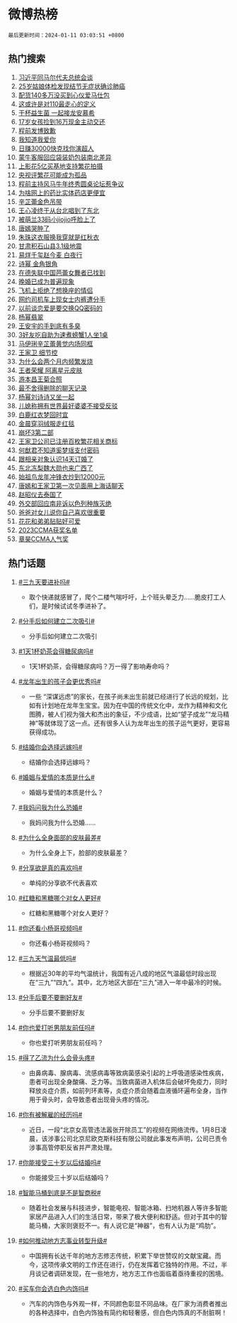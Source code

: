 # 微博热榜

`最后更新时间：2024-01-11 03:03:51 +0800`

## 热门搜索

1. [习近平同马尔代夫总统会谈](https://m.weibo.cn/search?containerid=100103type%3D1%26t%3D10%26q%3D%23%E4%B9%A0%E8%BF%91%E5%B9%B3%E5%90%8C%E9%A9%AC%E5%B0%94%E4%BB%A3%E5%A4%AB%E6%80%BB%E7%BB%9F%E4%BC%9A%E8%B0%88%23&stream_entry_id=51&isnewpage=1&extparam=seat%3D1%26q%3D%2523%25E4%25B9%25A0%25E8%25BF%2591%25E5%25B9%25B3%25E5%2590%258C%25E9%25A9%25AC%25E5%25B0%2594%25E4%25BB%25A3%25E5%25A4%25AB%25E6%2580%25BB%25E7%25BB%259F%25E4%25BC%259A%25E8%25B0%2588%2523%26cate%3D10103%26c_type%3D51%26stream_entry_id%3D51%26dgr%3D0%26pos%3D0%26filter_type%3Drealtimehot%26display_time%3D1704913430%26pre_seqid%3D170491343003701622756)
1. [25岁姑娘体检发现结节无症状确诊肺癌](https://m.weibo.cn/search?containerid=100103type%3D1%26t%3D10%26q%3D%2325%E5%B2%81%E5%A7%91%E5%A8%98%E4%BD%93%E6%A3%80%E5%8F%91%E7%8E%B0%E7%BB%93%E8%8A%82%E6%97%A0%E7%97%87%E7%8A%B6%E7%A1%AE%E8%AF%8A%E8%82%BA%E7%99%8C%23&stream_entry_id=31&isnewpage=1&extparam=seat%3D1%26band_rank%3D1%26stream_entry_id%3D31%26pos%3D0%26lcate%3D5001%26realpos%3D1%26cate%3D5001%26q%3D%252325%25E5%25B2%2581%25E5%25A7%2591%25E5%25A8%2598%25E4%25BD%2593%25E6%25A3%2580%25E5%258F%2591%25E7%258E%25B0%25E7%25BB%2593%25E8%258A%2582%25E6%2597%25A0%25E7%2597%2587%25E7%258A%25B6%25E7%25A1%25AE%25E8%25AF%258A%25E8%2582%25BA%25E7%2599%258C%2523%26flag%3D2%26dgr%3D0%26c_type%3D31%26filter_type%3Drealtimehot%26display_time%3D1704913430%26pre_seqid%3D170491343003701622756)
1. [配货140多万没买到心仪爱马仕包](https://m.weibo.cn/search?containerid=100103type%3D1%26t%3D10%26q%3D%23%E9%85%8D%E8%B4%A7140%E5%A4%9A%E4%B8%87%E6%B2%A1%E4%B9%B0%E5%88%B0%E5%BF%83%E4%BB%AA%E7%88%B1%E9%A9%AC%E4%BB%95%E5%8C%85%23&stream_entry_id=31&isnewpage=1&extparam=seat%3D1%26band_rank%3D2%26stream_entry_id%3D31%26pos%3D1%26lcate%3D5001%26realpos%3D2%26cate%3D5001%26q%3D%2523%25E9%2585%258D%25E8%25B4%25A7140%25E5%25A4%259A%25E4%25B8%2587%25E6%25B2%25A1%25E4%25B9%25B0%25E5%2588%25B0%25E5%25BF%2583%25E4%25BB%25AA%25E7%2588%25B1%25E9%25A9%25AC%25E4%25BB%2595%25E5%258C%2585%2523%26flag%3D2%26dgr%3D0%26c_type%3D31%26filter_type%3Drealtimehot%26display_time%3D1704913430%26pre_seqid%3D170491343003701622756)
1. [这或许是对110最走心的定义](https://m.weibo.cn/search?containerid=100103type%3D1%26t%3D10%26q%3D%23%E8%BF%99%E6%88%96%E8%AE%B8%E6%98%AF%E5%AF%B9110%E6%9C%80%E8%B5%B0%E5%BF%83%E7%9A%84%E5%AE%9A%E4%B9%89%23&stream_entry_id=31&isnewpage=1&extparam=seat%3D1%26band_rank%3D3%26stream_entry_id%3D31%26pos%3D2%26lcate%3D5001%26realpos%3D3%26cate%3D5001%26q%3D%2523%25E8%25BF%2599%25E6%2588%2596%25E8%25AE%25B8%25E6%2598%25AF%25E5%25AF%25B9110%25E6%259C%2580%25E8%25B5%25B0%25E5%25BF%2583%25E7%259A%2584%25E5%25AE%259A%25E4%25B9%2589%2523%26flag%3D0%26dgr%3D0%26c_type%3D31%26filter_type%3Drealtimehot%26display_time%3D1704913430%26pre_seqid%3D170491343003701622756)
1. [干杯益生菌 一起接龙安慕希](https://m.weibo.cn/search?containerid=100103type%3D1%26t%3D10%26q%3D%23%E5%B9%B2%E6%9D%AF%E7%9B%8A%E7%94%9F%E8%8F%8C+%E4%B8%80%E8%B5%B7%E6%8E%A5%E9%BE%99%E5%AE%89%E6%85%95%E5%B8%8C%23&stream_entry_id=31&isnewpage=1&extparam=seat%3D1%26band_rank%3D4%26is_ad_pos%3D1%26pos%3D3%26lcate%3D5001%26dgr%3D0%26adid%3D218654%26cate%3D5001%26c_type%3D31%26stream_entry_id%3D31%26topic_ad%3D1%26q%3D%2523%25E5%25B9%25B2%25E6%259D%25AF%25E7%259B%258A%25E7%2594%259F%25E8%258F%258C%2520%25E4%25B8%2580%25E8%25B5%25B7%25E6%258E%25A5%25E9%25BE%2599%25E5%25AE%2589%25E6%2585%2595%25E5%25B8%258C%2523%26filter_type%3Drealtimehot%26display_time%3D1704913430%26pre_seqid%3D170491343003701622756)
1. [17岁女孩捡到16万现金主动交还](https://m.weibo.cn/search?containerid=100103type%3D1%26t%3D10%26q%3D%2317%E5%B2%81%E5%A5%B3%E5%AD%A9%E6%8D%A1%E5%88%B016%E4%B8%87%E7%8E%B0%E9%87%91%E4%B8%BB%E5%8A%A8%E4%BA%A4%E8%BF%98%23&stream_entry_id=31&isnewpage=1&extparam=seat%3D1%26band_rank%3D4%26stream_entry_id%3D31%26pos%3D4%26lcate%3D5001%26realpos%3D4%26cate%3D5001%26q%3D%252317%25E5%25B2%2581%25E5%25A5%25B3%25E5%25AD%25A9%25E6%258D%25A1%25E5%2588%25B016%25E4%25B8%2587%25E7%258E%25B0%25E9%2587%2591%25E4%25B8%25BB%25E5%258A%25A8%25E4%25BA%25A4%25E8%25BF%2598%2523%26flag%3D32768%26dgr%3D0%26c_type%3D31%26filter_type%3Drealtimehot%26display_time%3D1704913430%26pre_seqid%3D170491343003701622756)
1. [程前发博致歉](https://m.weibo.cn/search?containerid=100103type%3D1%26t%3D10%26q%3D%23%E7%A8%8B%E5%89%8D%E5%8F%91%E5%8D%9A%E8%87%B4%E6%AD%89%23&stream_entry_id=31&isnewpage=1&extparam=seat%3D1%26band_rank%3D5%26stream_entry_id%3D31%26pos%3D5%26lcate%3D5001%26realpos%3D5%26cate%3D5001%26q%3D%2523%25E7%25A8%258B%25E5%2589%258D%25E5%258F%2591%25E5%258D%259A%25E8%2587%25B4%25E6%25AD%2589%2523%26flag%3D0%26dgr%3D0%26c_type%3D31%26filter_type%3Drealtimehot%26display_time%3D1704913430%26pre_seqid%3D170491343003701622756)
1. [我知道我爱你](https://m.weibo.cn/search?containerid=100103type%3D1%26t%3D10%26q%3D%E6%88%91%E7%9F%A5%E9%81%93%E6%88%91%E7%88%B1%E4%BD%A0&stream_entry_id=31&isnewpage=1&extparam=seat%3D1%26band_rank%3D6%26stream_entry_id%3D31%26pos%3D6%26lcate%3D5001%26realpos%3D6%26cate%3D5001%26q%3D%25E6%2588%2591%25E7%259F%25A5%25E9%2581%2593%25E6%2588%2591%25E7%2588%25B1%25E4%25BD%25A0%26flag%3D2%26dgr%3D0%26c_type%3D31%26filter_type%3Drealtimehot%26display_time%3D1704913430%26pre_seqid%3D170491343003701622756)
1. [日赚30000快克找你演超人](https://m.weibo.cn/search?containerid=100103type%3D1%26t%3D10%26q%3D%23%E6%97%A5%E8%B5%9A30000%E5%BF%AB%E5%85%8B%E6%89%BE%E4%BD%A0%E6%BC%94%E8%B6%85%E4%BA%BA%23&stream_entry_id=31&isnewpage=1&extparam=seat%3D1%26band_rank%3D7%26is_ad_pos%3D1%26pos%3D7%26lcate%3D5001%26dgr%3D0%26adid%3D218628%26cate%3D5001%26c_type%3D31%26stream_entry_id%3D31%26topic_ad%3D1%26q%3D%2523%25E6%2597%25A5%25E8%25B5%259A30000%25E5%25BF%25AB%25E5%2585%258B%25E6%2589%25BE%25E4%25BD%25A0%25E6%25BC%2594%25E8%25B6%2585%25E4%25BA%25BA%2523%26filter_type%3Drealtimehot%26display_time%3D1704913430%26pre_seqid%3D170491343003701622756)
1. [蒙牛客服回应袋装奶包装南北差异](https://m.weibo.cn/search?containerid=100103type%3D1%26t%3D10%26q%3D%23%E8%92%99%E7%89%9B%E5%AE%A2%E6%9C%8D%E5%9B%9E%E5%BA%94%E8%A2%8B%E8%A3%85%E5%A5%B6%E5%8C%85%E8%A3%85%E5%8D%97%E5%8C%97%E5%B7%AE%E5%BC%82%23&stream_entry_id=31&isnewpage=1&extparam=seat%3D1%26band_rank%3D7%26stream_entry_id%3D31%26pos%3D8%26lcate%3D5001%26realpos%3D7%26cate%3D5001%26q%3D%2523%25E8%2592%2599%25E7%2589%259B%25E5%25AE%25A2%25E6%259C%258D%25E5%259B%259E%25E5%25BA%2594%25E8%25A2%258B%25E8%25A3%2585%25E5%25A5%25B6%25E5%258C%2585%25E8%25A3%2585%25E5%258D%2597%25E5%258C%2597%25E5%25B7%25AE%25E5%25BC%2582%2523%26flag%3D2%26dgr%3D0%26c_type%3D31%26filter_type%3Drealtimehot%26display_time%3D1704913430%26pre_seqid%3D170491343003701622756)
1. [上影花5亿买基地支持繁花拍摄](https://m.weibo.cn/search?containerid=100103type%3D1%26t%3D10%26q%3D%23%E4%B8%8A%E5%BD%B1%E8%8A%B15%E4%BA%BF%E4%B9%B0%E5%9F%BA%E5%9C%B0%E6%94%AF%E6%8C%81%E7%B9%81%E8%8A%B1%E6%8B%8D%E6%91%84%23&stream_entry_id=31&isnewpage=1&extparam=seat%3D1%26band_rank%3D8%26stream_entry_id%3D31%26pos%3D9%26lcate%3D5001%26realpos%3D8%26cate%3D5001%26q%3D%2523%25E4%25B8%258A%25E5%25BD%25B1%25E8%258A%25B15%25E4%25BA%25BF%25E4%25B9%25B0%25E5%259F%25BA%25E5%259C%25B0%25E6%2594%25AF%25E6%258C%2581%25E7%25B9%2581%25E8%258A%25B1%25E6%258B%258D%25E6%2591%2584%2523%26flag%3D2%26dgr%3D0%26c_type%3D31%26filter_type%3Drealtimehot%26display_time%3D1704913430%26pre_seqid%3D170491343003701622756)
1. [央视评繁花可能成为孤品](https://m.weibo.cn/search?containerid=100103type%3D1%26t%3D10%26q%3D%23%E5%A4%AE%E8%A7%86%E8%AF%84%E7%B9%81%E8%8A%B1%E5%8F%AF%E8%83%BD%E6%88%90%E4%B8%BA%E5%AD%A4%E5%93%81%23&stream_entry_id=31&isnewpage=1&extparam=seat%3D1%26band_rank%3D9%26stream_entry_id%3D31%26pos%3D10%26lcate%3D5001%26realpos%3D9%26cate%3D5001%26q%3D%2523%25E5%25A4%25AE%25E8%25A7%2586%25E8%25AF%2584%25E7%25B9%2581%25E8%258A%25B1%25E5%258F%25AF%25E8%2583%25BD%25E6%2588%2590%25E4%25B8%25BA%25E5%25AD%25A4%25E5%2593%2581%2523%26flag%3D2%26dgr%3D0%26c_type%3D31%26filter_type%3Drealtimehot%26display_time%3D1704913430%26pre_seqid%3D170491343003701622756)
1. [程前主持风马牛年终秀圆桌论坛惹争议](https://m.weibo.cn/search?containerid=100103type%3D1%26t%3D10%26q%3D%23%E7%A8%8B%E5%89%8D%E4%B8%BB%E6%8C%81%E9%A3%8E%E9%A9%AC%E7%89%9B%E5%B9%B4%E7%BB%88%E7%A7%80%E5%9C%86%E6%A1%8C%E8%AE%BA%E5%9D%9B%E6%83%B9%E4%BA%89%E8%AE%AE%23&stream_entry_id=31&isnewpage=1&extparam=seat%3D1%26band_rank%3D10%26stream_entry_id%3D31%26pos%3D11%26lcate%3D5001%26realpos%3D10%26cate%3D5001%26q%3D%2523%25E7%25A8%258B%25E5%2589%258D%25E4%25B8%25BB%25E6%258C%2581%25E9%25A3%258E%25E9%25A9%25AC%25E7%2589%259B%25E5%25B9%25B4%25E7%25BB%2588%25E7%25A7%2580%25E5%259C%2586%25E6%25A1%258C%25E8%25AE%25BA%25E5%259D%259B%25E6%2583%25B9%25E4%25BA%2589%25E8%25AE%25AE%2523%26flag%3D0%26dgr%3D0%26c_type%3D31%26filter_type%3Drealtimehot%26display_time%3D1704913430%26pre_seqid%3D170491343003701622756)
1. [为啥网上的药比实体药店更便宜](https://m.weibo.cn/search?containerid=100103type%3D1%26t%3D10%26q%3D%23%E4%B8%BA%E5%95%A5%E7%BD%91%E4%B8%8A%E7%9A%84%E8%8D%AF%E6%AF%94%E5%AE%9E%E4%BD%93%E8%8D%AF%E5%BA%97%E6%9B%B4%E4%BE%BF%E5%AE%9C%23&stream_entry_id=31&isnewpage=1&extparam=seat%3D1%26band_rank%3D11%26stream_entry_id%3D31%26pos%3D12%26lcate%3D5001%26realpos%3D11%26cate%3D5001%26q%3D%2523%25E4%25B8%25BA%25E5%2595%25A5%25E7%25BD%2591%25E4%25B8%258A%25E7%259A%2584%25E8%258D%25AF%25E6%25AF%2594%25E5%25AE%259E%25E4%25BD%2593%25E8%258D%25AF%25E5%25BA%2597%25E6%259B%25B4%25E4%25BE%25BF%25E5%25AE%259C%2523%26flag%3D1%26dgr%3D0%26c_type%3D31%26filter_type%3Drealtimehot%26display_time%3D1704913430%26pre_seqid%3D170491343003701622756)
1. [辛芷蕾金色吊带](https://m.weibo.cn/search?containerid=100103type%3D1%26t%3D10%26q%3D%23%E8%BE%9B%E8%8A%B7%E8%95%BE%E9%87%91%E8%89%B2%E5%90%8A%E5%B8%A6%23&stream_entry_id=31&isnewpage=1&extparam=seat%3D1%26band_rank%3D12%26stream_entry_id%3D31%26pos%3D13%26lcate%3D5001%26realpos%3D12%26cate%3D5001%26q%3D%2523%25E8%25BE%259B%25E8%258A%25B7%25E8%2595%25BE%25E9%2587%2591%25E8%2589%25B2%25E5%2590%258A%25E5%25B8%25A6%2523%26flag%3D2%26dgr%3D0%26c_type%3D31%26filter_type%3Drealtimehot%26display_time%3D1704913430%26pre_seqid%3D170491343003701622756)
1. [王心凌终于从台北唱到了东北](https://m.weibo.cn/search?containerid=100103type%3D1%26t%3D10%26q%3D%23%E7%8E%8B%E5%BF%83%E5%87%8C%E7%BB%88%E4%BA%8E%E4%BB%8E%E5%8F%B0%E5%8C%97%E5%94%B1%E5%88%B0%E4%BA%86%E4%B8%9C%E5%8C%97%23&stream_entry_id=31&isnewpage=1&extparam=seat%3D1%26band_rank%3D13%26stream_entry_id%3D31%26pos%3D14%26lcate%3D5001%26realpos%3D13%26cate%3D5001%26q%3D%2523%25E7%258E%258B%25E5%25BF%2583%25E5%2587%258C%25E7%25BB%2588%25E4%25BA%258E%25E4%25BB%258E%25E5%258F%25B0%25E5%258C%2597%25E5%2594%25B1%25E5%2588%25B0%25E4%25BA%2586%25E4%25B8%259C%25E5%258C%2597%2523%26flag%3D2%26dgr%3D0%26c_type%3D31%26filter_type%3Drealtimehot%26display_time%3D1704913430%26pre_seqid%3D170491343003701622756)
1. [被萌兰33码小jiojio呼脸上了](https://m.weibo.cn/search?containerid=100103type%3D1%26t%3D10%26q%3D%23%E8%A2%AB%E8%90%8C%E5%85%B033%E7%A0%81%E5%B0%8Fjiojio%E5%91%BC%E8%84%B8%E4%B8%8A%E4%BA%86%23&stream_entry_id=31&isnewpage=1&extparam=seat%3D1%26band_rank%3D14%26stream_entry_id%3D31%26pos%3D15%26lcate%3D5001%26realpos%3D14%26cate%3D5001%26q%3D%2523%25E8%25A2%25AB%25E8%2590%258C%25E5%2585%25B033%25E7%25A0%2581%25E5%25B0%258Fjiojio%25E5%2591%25BC%25E8%2584%25B8%25E4%25B8%258A%25E4%25BA%2586%2523%26flag%3D32768%26dgr%3D0%26c_type%3D31%26filter_type%3Drealtimehot%26display_time%3D1704913430%26pre_seqid%3D170491343003701622756)
1. [唐嫣哭肿了](https://m.weibo.cn/search?containerid=100103type%3D1%26t%3D10%26q%3D%23%E5%94%90%E5%AB%A3%E5%93%AD%E8%82%BF%E4%BA%86%23&stream_entry_id=31&isnewpage=1&extparam=seat%3D1%26band_rank%3D15%26stream_entry_id%3D31%26pos%3D16%26lcate%3D5001%26realpos%3D15%26cate%3D5001%26q%3D%2523%25E5%2594%2590%25E5%25AB%25A3%25E5%2593%25AD%25E8%2582%25BF%25E4%25BA%2586%2523%26flag%3D0%26dgr%3D0%26c_type%3D31%26filter_type%3Drealtimehot%26display_time%3D1704913430%26pre_seqid%3D170491343003701622756)
1. [朱珠这衣服换我穿就是红秋衣](https://m.weibo.cn/search?containerid=100103type%3D1%26t%3D10%26q%3D%E6%9C%B1%E7%8F%A0%E8%BF%99%E8%A1%A3%E6%9C%8D%E6%8D%A2%E6%88%91%E7%A9%BF%E5%B0%B1%E6%98%AF%E7%BA%A2%E7%A7%8B%E8%A1%A3&stream_entry_id=31&isnewpage=1&extparam=seat%3D1%26band_rank%3D16%26stream_entry_id%3D31%26pos%3D17%26lcate%3D5001%26realpos%3D16%26cate%3D5001%26q%3D%25E6%259C%25B1%25E7%258F%25A0%25E8%25BF%2599%25E8%25A1%25A3%25E6%259C%258D%25E6%258D%25A2%25E6%2588%2591%25E7%25A9%25BF%25E5%25B0%25B1%25E6%2598%25AF%25E7%25BA%25A2%25E7%25A7%258B%25E8%25A1%25A3%26flag%3D2%26dgr%3D0%26c_type%3D31%26filter_type%3Drealtimehot%26display_time%3D1704913430%26pre_seqid%3D170491343003701622756)
1. [甘肃积石山县3.1级地震](https://m.weibo.cn/search?containerid=100103type%3D1%26t%3D10%26q%3D%E7%94%98%E8%82%83%E7%A7%AF%E7%9F%B3%E5%B1%B1%E5%8E%BF3.1%E7%BA%A7%E5%9C%B0%E9%9C%87&stream_entry_id=31&isnewpage=1&extparam=seat%3D1%26band_rank%3D17%26stream_entry_id%3D31%26pos%3D18%26lcate%3D5001%26realpos%3D17%26cate%3D5001%26q%3D%25E7%2594%2598%25E8%2582%2583%25E7%25A7%25AF%25E7%259F%25B3%25E5%25B1%25B1%25E5%258E%25BF3.1%25E7%25BA%25A7%25E5%259C%25B0%25E9%259C%2587%26flag%3D0%26dgr%3D0%26c_type%3D31%26filter_type%3Drealtimehot%26display_time%3D1704913430%26pre_seqid%3D170491343003701622756)
1. [易烊千玺赵今麦 白夜行](https://m.weibo.cn/search?containerid=100103type%3D1%26t%3D10%26q%3D%E6%98%93%E7%83%8A%E5%8D%83%E7%8E%BA%E8%B5%B5%E4%BB%8A%E9%BA%A6+%E7%99%BD%E5%A4%9C%E8%A1%8C&stream_entry_id=31&isnewpage=1&extparam=seat%3D1%26band_rank%3D18%26stream_entry_id%3D31%26pos%3D19%26lcate%3D5001%26realpos%3D18%26cate%3D5001%26q%3D%25E6%2598%2593%25E7%2583%258A%25E5%258D%2583%25E7%258E%25BA%25E8%25B5%25B5%25E4%25BB%258A%25E9%25BA%25A6%2520%25E7%2599%25BD%25E5%25A4%259C%25E8%25A1%258C%26flag%3D0%26dgr%3D0%26c_type%3D31%26filter_type%3Drealtimehot%26display_time%3D1704913430%26pre_seqid%3D170491343003701622756)
1. [诗幂 金角银角](https://m.weibo.cn/search?containerid=100103type%3D1%26t%3D10%26q%3D%E8%AF%97%E5%B9%82+%E9%87%91%E8%A7%92%E9%93%B6%E8%A7%92&stream_entry_id=31&isnewpage=1&extparam=seat%3D1%26band_rank%3D19%26stream_entry_id%3D31%26pos%3D20%26lcate%3D5001%26realpos%3D19%26cate%3D5001%26q%3D%25E8%25AF%2597%25E5%25B9%2582%2520%25E9%2587%2591%25E8%25A7%2592%25E9%2593%25B6%25E8%25A7%2592%26flag%3D0%26dgr%3D0%26c_type%3D31%26filter_type%3Drealtimehot%26display_time%3D1704913430%26pre_seqid%3D170491343003701622756)
1. [在德失联中国芭蕾女舞者已找到](https://m.weibo.cn/search?containerid=100103type%3D1%26t%3D10%26q%3D%23%E5%9C%A8%E5%BE%B7%E5%A4%B1%E8%81%94%E4%B8%AD%E5%9B%BD%E8%8A%AD%E8%95%BE%E5%A5%B3%E8%88%9E%E8%80%85%E5%B7%B2%E6%89%BE%E5%88%B0%23&stream_entry_id=31&isnewpage=1&extparam=seat%3D1%26band_rank%3D20%26stream_entry_id%3D31%26pos%3D21%26lcate%3D5001%26realpos%3D20%26cate%3D5001%26q%3D%2523%25E5%259C%25A8%25E5%25BE%25B7%25E5%25A4%25B1%25E8%2581%2594%25E4%25B8%25AD%25E5%259B%25BD%25E8%258A%25AD%25E8%2595%25BE%25E5%25A5%25B3%25E8%2588%259E%25E8%2580%2585%25E5%25B7%25B2%25E6%2589%25BE%25E5%2588%25B0%2523%26flag%3D0%26dgr%3D0%26c_type%3D31%26filter_type%3Drealtimehot%26display_time%3D1704913430%26pre_seqid%3D170491343003701622756)
1. [晚婚已成为普遍现象](https://m.weibo.cn/search?containerid=100103type%3D1%26t%3D10%26q%3D%23%E6%99%9A%E5%A9%9A%E5%B7%B2%E6%88%90%E4%B8%BA%E6%99%AE%E9%81%8D%E7%8E%B0%E8%B1%A1%23&stream_entry_id=31&isnewpage=1&extparam=seat%3D1%26band_rank%3D21%26stream_entry_id%3D31%26pos%3D22%26lcate%3D5001%26realpos%3D21%26cate%3D5001%26q%3D%2523%25E6%2599%259A%25E5%25A9%259A%25E5%25B7%25B2%25E6%2588%2590%25E4%25B8%25BA%25E6%2599%25AE%25E9%2581%258D%25E7%258E%25B0%25E8%25B1%25A1%2523%26flag%3D2%26dgr%3D0%26c_type%3D31%26filter_type%3Drealtimehot%26display_time%3D1704913430%26pre_seqid%3D170491343003701622756)
1. [飞机上拒绝了想换座的情侣](https://m.weibo.cn/search?containerid=100103type%3D1%26t%3D10%26q%3D%23%E9%A3%9E%E6%9C%BA%E4%B8%8A%E6%8B%92%E7%BB%9D%E4%BA%86%E6%83%B3%E6%8D%A2%E5%BA%A7%E7%9A%84%E6%83%85%E4%BE%A3%23&stream_entry_id=31&isnewpage=1&extparam=seat%3D1%26band_rank%3D22%26stream_entry_id%3D31%26pos%3D23%26lcate%3D5001%26realpos%3D22%26cate%3D5001%26q%3D%2523%25E9%25A3%259E%25E6%259C%25BA%25E4%25B8%258A%25E6%258B%2592%25E7%25BB%259D%25E4%25BA%2586%25E6%2583%25B3%25E6%258D%25A2%25E5%25BA%25A7%25E7%259A%2584%25E6%2583%2585%25E4%25BE%25A3%2523%26flag%3D0%26dgr%3D0%26c_type%3D31%26filter_type%3Drealtimehot%26display_time%3D1704913430%26pre_seqid%3D170491343003701622756)
1. [网约司机车上现女士内裤遭分手](https://m.weibo.cn/search?containerid=100103type%3D1%26t%3D10%26q%3D%23%E7%BD%91%E7%BA%A6%E5%8F%B8%E6%9C%BA%E8%BD%A6%E4%B8%8A%E7%8E%B0%E5%A5%B3%E5%A3%AB%E5%86%85%E8%A3%A4%E9%81%AD%E5%88%86%E6%89%8B%23&stream_entry_id=31&isnewpage=1&extparam=seat%3D1%26band_rank%3D23%26stream_entry_id%3D31%26pos%3D24%26lcate%3D5001%26realpos%3D23%26cate%3D5001%26q%3D%2523%25E7%25BD%2591%25E7%25BA%25A6%25E5%258F%25B8%25E6%259C%25BA%25E8%25BD%25A6%25E4%25B8%258A%25E7%258E%25B0%25E5%25A5%25B3%25E5%25A3%25AB%25E5%2586%2585%25E8%25A3%25A4%25E9%2581%25AD%25E5%2588%2586%25E6%2589%258B%2523%26flag%3D0%26dgr%3D0%26c_type%3D31%26filter_type%3Drealtimehot%26display_time%3D1704913430%26pre_seqid%3D170491343003701622756)
1. [以前谈恋爱是要交换QQ密码的](https://m.weibo.cn/search?containerid=100103type%3D1%26t%3D10%26q%3D%E4%BB%A5%E5%89%8D%E8%B0%88%E6%81%8B%E7%88%B1%E6%98%AF%E8%A6%81%E4%BA%A4%E6%8D%A2QQ%E5%AF%86%E7%A0%81%E7%9A%84&stream_entry_id=31&isnewpage=1&extparam=seat%3D1%26band_rank%3D24%26stream_entry_id%3D31%26pos%3D25%26lcate%3D5001%26realpos%3D24%26cate%3D5001%26q%3D%25E4%25BB%25A5%25E5%2589%258D%25E8%25B0%2588%25E6%2581%258B%25E7%2588%25B1%25E6%2598%25AF%25E8%25A6%2581%25E4%25BA%25A4%25E6%258D%25A2QQ%25E5%25AF%2586%25E7%25A0%2581%25E7%259A%2584%26flag%3D0%26dgr%3D0%26c_type%3D31%26filter_type%3Drealtimehot%26display_time%3D1704913430%26pre_seqid%3D170491343003701622756)
1. [杨幂翡翠](https://m.weibo.cn/search?containerid=100103type%3D1%26t%3D10%26q%3D%E6%9D%A8%E5%B9%82%E7%BF%A1%E7%BF%A0&stream_entry_id=31&isnewpage=1&extparam=seat%3D1%26band_rank%3D25%26stream_entry_id%3D31%26pos%3D26%26lcate%3D5001%26realpos%3D25%26cate%3D5001%26q%3D%25E6%259D%25A8%25E5%25B9%2582%25E7%25BF%25A1%25E7%25BF%25A0%26flag%3D2%26dgr%3D0%26c_type%3D31%26filter_type%3Drealtimehot%26display_time%3D1704913430%26pre_seqid%3D170491343003701622756)
1. [王安宇的手到底有多臭](https://m.weibo.cn/search?containerid=100103type%3D1%26t%3D10%26q%3D%E7%8E%8B%E5%AE%89%E5%AE%87%E7%9A%84%E6%89%8B%E5%88%B0%E5%BA%95%E6%9C%89%E5%A4%9A%E8%87%AD&stream_entry_id=31&isnewpage=1&extparam=seat%3D1%26band_rank%3D26%26stream_entry_id%3D31%26pos%3D27%26lcate%3D5001%26realpos%3D26%26cate%3D5001%26q%3D%25E7%258E%258B%25E5%25AE%2589%25E5%25AE%2587%25E7%259A%2584%25E6%2589%258B%25E5%2588%25B0%25E5%25BA%2595%25E6%259C%2589%25E5%25A4%259A%25E8%2587%25AD%26flag%3D0%26dgr%3D0%26c_type%3D31%26filter_type%3Drealtimehot%26display_time%3D1704913430%26pre_seqid%3D170491343003701622756)
1. [3好友吃自助为速煮螃蟹1人坐1桌](https://m.weibo.cn/search?containerid=100103type%3D1%26t%3D10%26q%3D%233%E5%A5%BD%E5%8F%8B%E5%90%83%E8%87%AA%E5%8A%A9%E4%B8%BA%E9%80%9F%E7%85%AE%E8%9E%83%E8%9F%B91%E4%BA%BA%E5%9D%901%E6%A1%8C%23&stream_entry_id=31&isnewpage=1&extparam=seat%3D1%26band_rank%3D27%26stream_entry_id%3D31%26pos%3D28%26lcate%3D5001%26realpos%3D27%26cate%3D5001%26q%3D%25233%25E5%25A5%25BD%25E5%258F%258B%25E5%2590%2583%25E8%2587%25AA%25E5%258A%25A9%25E4%25B8%25BA%25E9%2580%259F%25E7%2585%25AE%25E8%259E%2583%25E8%259F%25B91%25E4%25BA%25BA%25E5%259D%25901%25E6%25A1%258C%2523%26flag%3D0%26dgr%3D0%26c_type%3D31%26filter_type%3Drealtimehot%26display_time%3D1704913430%26pre_seqid%3D170491343003701622756)
1. [马伊琍辛芷蕾黄觉内场同框](https://m.weibo.cn/search?containerid=100103type%3D1%26t%3D10%26q%3D%23%E9%A9%AC%E4%BC%8A%E7%90%8D%E8%BE%9B%E8%8A%B7%E8%95%BE%E9%BB%84%E8%A7%89%E5%86%85%E5%9C%BA%E5%90%8C%E6%A1%86%23&stream_entry_id=31&isnewpage=1&extparam=seat%3D1%26band_rank%3D28%26stream_entry_id%3D31%26pos%3D29%26lcate%3D5001%26realpos%3D28%26cate%3D5001%26q%3D%2523%25E9%25A9%25AC%25E4%25BC%258A%25E7%2590%258D%25E8%25BE%259B%25E8%258A%25B7%25E8%2595%25BE%25E9%25BB%2584%25E8%25A7%2589%25E5%2586%2585%25E5%259C%25BA%25E5%2590%258C%25E6%25A1%2586%2523%26flag%3D0%26dgr%3D0%26c_type%3D31%26filter_type%3Drealtimehot%26display_time%3D1704913430%26pre_seqid%3D170491343003701622756)
1. [王家卫 细节控](https://m.weibo.cn/search?containerid=100103type%3D1%26t%3D10%26q%3D%E7%8E%8B%E5%AE%B6%E5%8D%AB+%E7%BB%86%E8%8A%82%E6%8E%A7&stream_entry_id=31&isnewpage=1&extparam=seat%3D1%26band_rank%3D29%26stream_entry_id%3D31%26pos%3D30%26lcate%3D5001%26realpos%3D29%26cate%3D5001%26q%3D%25E7%258E%258B%25E5%25AE%25B6%25E5%258D%25AB%2520%25E7%25BB%2586%25E8%258A%2582%25E6%258E%25A7%26flag%3D0%26dgr%3D0%26c_type%3D31%26filter_type%3Drealtimehot%26display_time%3D1704913430%26pre_seqid%3D170491343003701622756)
1. [为什么会两个月内频繁发烧](https://m.weibo.cn/search?containerid=100103type%3D1%26t%3D10%26q%3D%23%E4%B8%BA%E4%BB%80%E4%B9%88%E4%BC%9A%E4%B8%A4%E4%B8%AA%E6%9C%88%E5%86%85%E9%A2%91%E7%B9%81%E5%8F%91%E7%83%A7%23&stream_entry_id=31&isnewpage=1&extparam=seat%3D1%26band_rank%3D30%26stream_entry_id%3D31%26pos%3D31%26lcate%3D5001%26realpos%3D30%26cate%3D5001%26q%3D%2523%25E4%25B8%25BA%25E4%25BB%2580%25E4%25B9%2588%25E4%25BC%259A%25E4%25B8%25A4%25E4%25B8%25AA%25E6%259C%2588%25E5%2586%2585%25E9%25A2%2591%25E7%25B9%2581%25E5%258F%2591%25E7%2583%25A7%2523%26flag%3D0%26dgr%3D0%26c_type%3D31%26filter_type%3Drealtimehot%26display_time%3D1704913430%26pre_seqid%3D170491343003701622756)
1. [王者荣耀 阿离星元皮肤](https://m.weibo.cn/search?containerid=100103type%3D1%26t%3D10%26q%3D%E7%8E%8B%E8%80%85%E8%8D%A3%E8%80%80+%E9%98%BF%E7%A6%BB%E6%98%9F%E5%85%83%E7%9A%AE%E8%82%A4&stream_entry_id=31&isnewpage=1&extparam=seat%3D1%26band_rank%3D31%26stream_entry_id%3D31%26pos%3D32%26lcate%3D5001%26realpos%3D31%26cate%3D5001%26q%3D%25E7%258E%258B%25E8%2580%2585%25E8%258D%25A3%25E8%2580%2580%2520%25E9%2598%25BF%25E7%25A6%25BB%25E6%2598%259F%25E5%2585%2583%25E7%259A%25AE%25E8%2582%25A4%26flag%3D0%26dgr%3D0%26c_type%3D31%26filter_type%3Drealtimehot%26display_time%3D1704913430%26pre_seqid%3D170491343003701622756)
1. [游本昌王菊合照](https://m.weibo.cn/search?containerid=100103type%3D1%26t%3D10%26q%3D%23%E6%B8%B8%E6%9C%AC%E6%98%8C%E7%8E%8B%E8%8F%8A%E5%90%88%E7%85%A7%23&stream_entry_id=31&isnewpage=1&extparam=seat%3D1%26band_rank%3D32%26stream_entry_id%3D31%26pos%3D33%26lcate%3D5001%26realpos%3D32%26cate%3D5001%26q%3D%2523%25E6%25B8%25B8%25E6%259C%25AC%25E6%2598%258C%25E7%258E%258B%25E8%258F%258A%25E5%2590%2588%25E7%2585%25A7%2523%26flag%3D0%26dgr%3D0%26c_type%3D31%26filter_type%3Drealtimehot%26display_time%3D1704913430%26pre_seqid%3D170491343003701622756)
1. [最不舍得删除的聊天记录](https://m.weibo.cn/search?containerid=100103type%3D1%26t%3D10%26q%3D%E6%9C%80%E4%B8%8D%E8%88%8D%E5%BE%97%E5%88%A0%E9%99%A4%E7%9A%84%E8%81%8A%E5%A4%A9%E8%AE%B0%E5%BD%95&stream_entry_id=31&isnewpage=1&extparam=seat%3D1%26band_rank%3D33%26stream_entry_id%3D31%26pos%3D34%26lcate%3D5001%26realpos%3D33%26cate%3D5001%26q%3D%25E6%259C%2580%25E4%25B8%258D%25E8%2588%258D%25E5%25BE%2597%25E5%2588%25A0%25E9%2599%25A4%25E7%259A%2584%25E8%2581%258A%25E5%25A4%25A9%25E8%25AE%25B0%25E5%25BD%2595%26flag%3D0%26dgr%3D0%26c_type%3D31%26filter_type%3Drealtimehot%26display_time%3D1704913430%26pre_seqid%3D170491343003701622756)
1. [杨幂刘诗诗又坐一起](https://m.weibo.cn/search?containerid=100103type%3D1%26t%3D10%26q%3D%23%E6%9D%A8%E5%B9%82%E5%88%98%E8%AF%97%E8%AF%97%E5%8F%88%E5%9D%90%E4%B8%80%E8%B5%B7%23&stream_entry_id=31&isnewpage=1&extparam=seat%3D1%26band_rank%3D34%26stream_entry_id%3D31%26pos%3D35%26lcate%3D5001%26realpos%3D34%26cate%3D5001%26q%3D%2523%25E6%259D%25A8%25E5%25B9%2582%25E5%2588%2598%25E8%25AF%2597%25E8%25AF%2597%25E5%258F%2588%25E5%259D%2590%25E4%25B8%2580%25E8%25B5%25B7%2523%26flag%3D0%26dgr%3D0%26c_type%3D31%26filter_type%3Drealtimehot%26display_time%3D1704913430%26pre_seqid%3D170491343003701622756)
1. [儿媳称拥有世界最好婆婆不接受反驳](https://m.weibo.cn/search?containerid=100103type%3D1%26t%3D10%26q%3D%23%E5%84%BF%E5%AA%B3%E7%A7%B0%E6%8B%A5%E6%9C%89%E4%B8%96%E7%95%8C%E6%9C%80%E5%A5%BD%E5%A9%86%E5%A9%86%E4%B8%8D%E6%8E%A5%E5%8F%97%E5%8F%8D%E9%A9%B3%23&stream_entry_id=31&isnewpage=1&extparam=seat%3D1%26band_rank%3D35%26stream_entry_id%3D31%26pos%3D36%26lcate%3D5001%26realpos%3D35%26cate%3D5001%26q%3D%2523%25E5%2584%25BF%25E5%25AA%25B3%25E7%25A7%25B0%25E6%258B%25A5%25E6%259C%2589%25E4%25B8%2596%25E7%2595%258C%25E6%259C%2580%25E5%25A5%25BD%25E5%25A9%2586%25E5%25A9%2586%25E4%25B8%258D%25E6%258E%25A5%25E5%258F%2597%25E5%258F%258D%25E9%25A9%25B3%2523%26flag%3D0%26dgr%3D0%26c_type%3D31%26filter_type%3Drealtimehot%26display_time%3D1704913430%26pre_seqid%3D170491343003701622756)
1. [白鹿红衣梦回时宜](https://m.weibo.cn/search?containerid=100103type%3D1%26t%3D10%26q%3D%23%E7%99%BD%E9%B9%BF%E7%BA%A2%E8%A1%A3%E6%A2%A6%E5%9B%9E%E6%97%B6%E5%AE%9C%23&stream_entry_id=31&isnewpage=1&extparam=seat%3D1%26band_rank%3D36%26stream_entry_id%3D31%26pos%3D37%26lcate%3D5001%26realpos%3D36%26cate%3D5001%26q%3D%2523%25E7%2599%25BD%25E9%25B9%25BF%25E7%25BA%25A2%25E8%25A1%25A3%25E6%25A2%25A6%25E5%259B%259E%25E6%2597%25B6%25E5%25AE%259C%2523%26flag%3D0%26dgr%3D0%26c_type%3D31%26filter_type%3Drealtimehot%26display_time%3D1704913430%26pre_seqid%3D170491343003701622756)
1. [金晨穿羽绒服走红毯](https://m.weibo.cn/search?containerid=100103type%3D1%26t%3D10%26q%3D%23%E9%87%91%E6%99%A8%E7%A9%BF%E7%BE%BD%E7%BB%92%E6%9C%8D%E8%B5%B0%E7%BA%A2%E6%AF%AF%23&stream_entry_id=31&isnewpage=1&extparam=seat%3D1%26band_rank%3D37%26stream_entry_id%3D31%26pos%3D38%26lcate%3D5001%26realpos%3D37%26cate%3D5001%26q%3D%2523%25E9%2587%2591%25E6%2599%25A8%25E7%25A9%25BF%25E7%25BE%25BD%25E7%25BB%2592%25E6%259C%258D%25E8%25B5%25B0%25E7%25BA%25A2%25E6%25AF%25AF%2523%26flag%3D0%26dgr%3D0%26c_type%3D31%26filter_type%3Drealtimehot%26display_time%3D1704913430%26pre_seqid%3D170491343003701622756)
1. [崩坏3第二部](https://m.weibo.cn/search?containerid=100103type%3D1%26t%3D10%26q%3D%23%E5%B4%A9%E5%9D%8F3%E7%AC%AC%E4%BA%8C%E9%83%A8%23&stream_entry_id=31&isnewpage=1&extparam=seat%3D1%26band_rank%3D38%26stream_entry_id%3D31%26pos%3D39%26lcate%3D5001%26realpos%3D38%26cate%3D5001%26q%3D%2523%25E5%25B4%25A9%25E5%259D%258F3%25E7%25AC%25AC%25E4%25BA%258C%25E9%2583%25A8%2523%26flag%3D0%26dgr%3D0%26c_type%3D31%26filter_type%3Drealtimehot%26display_time%3D1704913430%26pre_seqid%3D170491343003701622756)
1. [王家卫公司已注册百枚繁花相关商标](https://m.weibo.cn/search?containerid=100103type%3D1%26t%3D10%26q%3D%23%E7%8E%8B%E5%AE%B6%E5%8D%AB%E5%85%AC%E5%8F%B8%E5%B7%B2%E6%B3%A8%E5%86%8C%E7%99%BE%E6%9E%9A%E7%B9%81%E8%8A%B1%E7%9B%B8%E5%85%B3%E5%95%86%E6%A0%87%23&stream_entry_id=31&isnewpage=1&extparam=seat%3D1%26band_rank%3D39%26stream_entry_id%3D31%26pos%3D40%26lcate%3D5001%26realpos%3D39%26cate%3D5001%26q%3D%2523%25E7%258E%258B%25E5%25AE%25B6%25E5%258D%25AB%25E5%2585%25AC%25E5%258F%25B8%25E5%25B7%25B2%25E6%25B3%25A8%25E5%2586%258C%25E7%2599%25BE%25E6%259E%259A%25E7%25B9%2581%25E8%258A%25B1%25E7%259B%25B8%25E5%2585%25B3%25E5%2595%2586%25E6%25A0%2587%2523%26flag%3D0%26dgr%3D0%26c_type%3D31%26filter_type%3Drealtimehot%26display_time%3D1704913430%26pre_seqid%3D170491343003701622756)
1. [何猷君不知道奚梦瑶支付密码](https://m.weibo.cn/search?containerid=100103type%3D1%26t%3D10%26q%3D%23%E4%BD%95%E7%8C%B7%E5%90%9B%E4%B8%8D%E7%9F%A5%E9%81%93%E5%A5%9A%E6%A2%A6%E7%91%B6%E6%94%AF%E4%BB%98%E5%AF%86%E7%A0%81%23&stream_entry_id=31&isnewpage=1&extparam=seat%3D1%26band_rank%3D40%26stream_entry_id%3D31%26pos%3D41%26lcate%3D5001%26realpos%3D40%26cate%3D5001%26q%3D%2523%25E4%25BD%2595%25E7%258C%25B7%25E5%2590%259B%25E4%25B8%258D%25E7%259F%25A5%25E9%2581%2593%25E5%25A5%259A%25E6%25A2%25A6%25E7%2591%25B6%25E6%2594%25AF%25E4%25BB%2598%25E5%25AF%2586%25E7%25A0%2581%2523%26flag%3D0%26dgr%3D0%26c_type%3D31%26filter_type%3Drealtimehot%26display_time%3D1704913430%26pre_seqid%3D170491343003701622756)
1. [跟相亲对象认识14天订婚了](https://m.weibo.cn/search?containerid=100103type%3D1%26t%3D10%26q%3D%E8%B7%9F%E7%9B%B8%E4%BA%B2%E5%AF%B9%E8%B1%A1%E8%AE%A4%E8%AF%8614%E5%A4%A9%E8%AE%A2%E5%A9%9A%E4%BA%86&stream_entry_id=31&isnewpage=1&extparam=seat%3D1%26band_rank%3D41%26stream_entry_id%3D31%26pos%3D42%26lcate%3D5001%26realpos%3D41%26cate%3D5001%26q%3D%25E8%25B7%259F%25E7%259B%25B8%25E4%25BA%25B2%25E5%25AF%25B9%25E8%25B1%25A1%25E8%25AE%25A4%25E8%25AF%258614%25E5%25A4%25A9%25E8%25AE%25A2%25E5%25A9%259A%25E4%25BA%2586%26flag%3D0%26dgr%3D0%26c_type%3D31%26filter_type%3Drealtimehot%26display_time%3D1704913430%26pre_seqid%3D170491343003701622756)
1. [东北冻梨魏大勋也来广西了](https://m.weibo.cn/search?containerid=100103type%3D1%26t%3D10%26q%3D%23%E4%B8%9C%E5%8C%97%E5%86%BB%E6%A2%A8%E9%AD%8F%E5%A4%A7%E5%8B%8B%E4%B9%9F%E6%9D%A5%E5%B9%BF%E8%A5%BF%E4%BA%86%23&stream_entry_id=31&isnewpage=1&extparam=seat%3D1%26band_rank%3D42%26stream_entry_id%3D31%26pos%3D43%26lcate%3D5001%26realpos%3D42%26cate%3D5001%26q%3D%2523%25E4%25B8%259C%25E5%258C%2597%25E5%2586%25BB%25E6%25A2%25A8%25E9%25AD%258F%25E5%25A4%25A7%25E5%258B%258B%25E4%25B9%259F%25E6%259D%25A5%25E5%25B9%25BF%25E8%25A5%25BF%25E4%25BA%2586%2523%26flag%3D0%26dgr%3D0%26c_type%3D31%26filter_type%3Drealtimehot%26display_time%3D1704913430%26pre_seqid%3D170491343003701622756)
1. [始祖鸟龙年冲锋衣炒到12000元](https://m.weibo.cn/search?containerid=100103type%3D1%26t%3D10%26q%3D%23%E5%A7%8B%E7%A5%96%E9%B8%9F%E9%BE%99%E5%B9%B4%E5%86%B2%E9%94%8B%E8%A1%A3%E7%82%92%E5%88%B012000%E5%85%83%23&stream_entry_id=31&isnewpage=1&extparam=seat%3D1%26band_rank%3D43%26stream_entry_id%3D31%26pos%3D44%26lcate%3D5001%26realpos%3D43%26cate%3D5001%26q%3D%2523%25E5%25A7%258B%25E7%25A5%2596%25E9%25B8%259F%25E9%25BE%2599%25E5%25B9%25B4%25E5%2586%25B2%25E9%2594%258B%25E8%25A1%25A3%25E7%2582%2592%25E5%2588%25B012000%25E5%2585%2583%2523%26flag%3D0%26dgr%3D0%26c_type%3D31%26filter_type%3Drealtimehot%26display_time%3D1704913430%26pre_seqid%3D170491343003701622756)
1. [唐嫣和王家卫第一次见面用上海话聊天](https://m.weibo.cn/search?containerid=100103type%3D1%26t%3D10%26q%3D%23%E5%94%90%E5%AB%A3%E5%92%8C%E7%8E%8B%E5%AE%B6%E5%8D%AB%E7%AC%AC%E4%B8%80%E6%AC%A1%E8%A7%81%E9%9D%A2%E7%94%A8%E4%B8%8A%E6%B5%B7%E8%AF%9D%E8%81%8A%E5%A4%A9%23&stream_entry_id=31&isnewpage=1&extparam=seat%3D1%26band_rank%3D44%26stream_entry_id%3D31%26pos%3D45%26lcate%3D5001%26realpos%3D44%26cate%3D5001%26q%3D%2523%25E5%2594%2590%25E5%25AB%25A3%25E5%2592%258C%25E7%258E%258B%25E5%25AE%25B6%25E5%258D%25AB%25E7%25AC%25AC%25E4%25B8%2580%25E6%25AC%25A1%25E8%25A7%2581%25E9%259D%25A2%25E7%2594%25A8%25E4%25B8%258A%25E6%25B5%25B7%25E8%25AF%259D%25E8%2581%258A%25E5%25A4%25A9%2523%26flag%3D0%26dgr%3D0%26c_type%3D31%26filter_type%3Drealtimehot%26display_time%3D1704913430%26pre_seqid%3D170491343003701622756)
1. [赵昭仪去泰国了](https://m.weibo.cn/search?containerid=100103type%3D1%26t%3D10%26q%3D%23%E8%B5%B5%E6%98%AD%E4%BB%AA%E5%8E%BB%E6%B3%B0%E5%9B%BD%E4%BA%86%23&stream_entry_id=31&isnewpage=1&extparam=seat%3D1%26band_rank%3D45%26stream_entry_id%3D31%26pos%3D46%26lcate%3D5001%26realpos%3D45%26cate%3D5001%26q%3D%2523%25E8%25B5%25B5%25E6%2598%25AD%25E4%25BB%25AA%25E5%258E%25BB%25E6%25B3%25B0%25E5%259B%25BD%25E4%25BA%2586%2523%26flag%3D0%26dgr%3D0%26c_type%3D31%26filter_type%3Drealtimehot%26display_time%3D1704913430%26pre_seqid%3D170491343003701622756)
1. [外交部回应南非诉以色列种族灭绝](https://m.weibo.cn/search?containerid=100103type%3D1%26t%3D10%26q%3D%23%E5%A4%96%E4%BA%A4%E9%83%A8%E5%9B%9E%E5%BA%94%E5%8D%97%E9%9D%9E%E8%AF%89%E4%BB%A5%E8%89%B2%E5%88%97%E7%A7%8D%E6%97%8F%E7%81%AD%E7%BB%9D%23&stream_entry_id=31&isnewpage=1&extparam=seat%3D1%26band_rank%3D46%26stream_entry_id%3D31%26pos%3D47%26lcate%3D5001%26realpos%3D46%26cate%3D5001%26q%3D%2523%25E5%25A4%2596%25E4%25BA%25A4%25E9%2583%25A8%25E5%259B%259E%25E5%25BA%2594%25E5%258D%2597%25E9%259D%259E%25E8%25AF%2589%25E4%25BB%25A5%25E8%2589%25B2%25E5%2588%2597%25E7%25A7%258D%25E6%2597%258F%25E7%2581%25AD%25E7%25BB%259D%2523%26flag%3D0%26dgr%3D0%26c_type%3D31%26filter_type%3Drealtimehot%26display_time%3D1704913430%26pre_seqid%3D170491343003701622756)
1. [爸爸对女儿说你自己喜欢很重要](https://m.weibo.cn/search?containerid=100103type%3D1%26t%3D10%26q%3D%23%E7%88%B8%E7%88%B8%E5%AF%B9%E5%A5%B3%E5%84%BF%E8%AF%B4%E4%BD%A0%E8%87%AA%E5%B7%B1%E5%96%9C%E6%AC%A2%E5%BE%88%E9%87%8D%E8%A6%81%23&stream_entry_id=31&isnewpage=1&extparam=seat%3D1%26band_rank%3D47%26stream_entry_id%3D31%26pos%3D48%26lcate%3D5001%26realpos%3D47%26cate%3D5001%26q%3D%2523%25E7%2588%25B8%25E7%2588%25B8%25E5%25AF%25B9%25E5%25A5%25B3%25E5%2584%25BF%25E8%25AF%25B4%25E4%25BD%25A0%25E8%2587%25AA%25E5%25B7%25B1%25E5%2596%259C%25E6%25AC%25A2%25E5%25BE%2588%25E9%2587%258D%25E8%25A6%2581%2523%26flag%3D32768%26dgr%3D0%26c_type%3D31%26filter_type%3Drealtimehot%26display_time%3D1704913430%26pre_seqid%3D170491343003701622756)
1. [花花和弟弟贴贴好可爱](https://m.weibo.cn/search?containerid=100103type%3D1%26t%3D10%26q%3D%23%E8%8A%B1%E8%8A%B1%E5%92%8C%E5%BC%9F%E5%BC%9F%E8%B4%B4%E8%B4%B4%E5%A5%BD%E5%8F%AF%E7%88%B1%23&stream_entry_id=31&isnewpage=1&extparam=seat%3D1%26band_rank%3D48%26stream_entry_id%3D31%26pos%3D49%26lcate%3D5001%26realpos%3D48%26cate%3D5001%26q%3D%2523%25E8%258A%25B1%25E8%258A%25B1%25E5%2592%258C%25E5%25BC%259F%25E5%25BC%259F%25E8%25B4%25B4%25E8%25B4%25B4%25E5%25A5%25BD%25E5%258F%25AF%25E7%2588%25B1%2523%26flag%3D32768%26dgr%3D0%26c_type%3D31%26filter_type%3Drealtimehot%26display_time%3D1704913430%26pre_seqid%3D170491343003701622756)
1. [2023CCMA获奖名单](https://m.weibo.cn/search?containerid=100103type%3D1%26t%3D10%26q%3D%232023CCMA%E8%8E%B7%E5%A5%96%E5%90%8D%E5%8D%95%23&stream_entry_id=31&isnewpage=1&extparam=seat%3D1%26band_rank%3D49%26stream_entry_id%3D31%26pos%3D50%26lcate%3D5001%26realpos%3D49%26cate%3D5001%26q%3D%25232023CCMA%25E8%258E%25B7%25E5%25A5%2596%25E5%2590%258D%25E5%258D%2595%2523%26flag%3D0%26dgr%3D0%26c_type%3D31%26filter_type%3Drealtimehot%26display_time%3D1704913430%26pre_seqid%3D170491343003701622756)
1. [章昊CCMA人气奖](https://m.weibo.cn/search?containerid=100103type%3D1%26t%3D10%26q%3D%23%E7%AB%A0%E6%98%8ACCMA%E4%BA%BA%E6%B0%94%E5%A5%96%23&stream_entry_id=31&isnewpage=1&extparam=seat%3D1%26band_rank%3D50%26stream_entry_id%3D31%26pos%3D51%26lcate%3D5001%26realpos%3D50%26cate%3D5001%26q%3D%2523%25E7%25AB%25A0%25E6%2598%258ACCMA%25E4%25BA%25BA%25E6%25B0%2594%25E5%25A5%2596%2523%26flag%3D0%26dgr%3D0%26c_type%3D31%26filter_type%3Drealtimehot%26display_time%3D1704913430%26pre_seqid%3D170491343003701622756)

## 热门话题

1. [#三九天要进补吗#](https://m.weibo.cn/search?containerid=231522type%3D1%26t%3D10%26q%3D%23%E4%B8%89%E4%B9%9D%E5%A4%A9%E8%A6%81%E8%BF%9B%E8%A1%A5%E5%90%97%23&stream_entry_id=128&isnewpage=1&extparam=seat%3D1%26cate%3D5004%26unitid%3D1704769869219%26lcate%3D5004%26dgr%3D0%26pos%3D1-0-0%26c_type%3D128%26display_time%3D1704913431%26pre_seqid%3D170491343150401614563)
    - 取个快递就感冒了，爬个二楼气喘吁吁，上个班头晕乏力……脆皮打工人们，是时候试试冬季进补了。

1. [#分手后如何建立二次吸引#](https://m.weibo.cn/search?containerid=231522type%3D1%26t%3D10%26q%3D%23%E5%88%86%E6%89%8B%E5%90%8E%E5%A6%82%E4%BD%95%E5%BB%BA%E7%AB%8B%E4%BA%8C%E6%AC%A1%E5%90%B8%E5%BC%95%23&stream_entry_id=128&isnewpage=1&extparam=seat%3D1%26cate%3D5004%26unitid%3D1704870666886%26lcate%3D5004%26dgr%3D0%26pos%3D1-0-1%26c_type%3D128%26display_time%3D1704913431%26pre_seqid%3D170491343150401614563)
    - 分手后如何建立二次吸引

1. [#1天1杯奶茶会得糖尿病吗#](https://m.weibo.cn/search?containerid=231522type%3D1%26t%3D10%26q%3D%231%E5%A4%A91%E6%9D%AF%E5%A5%B6%E8%8C%B6%E4%BC%9A%E5%BE%97%E7%B3%96%E5%B0%BF%E7%97%85%E5%90%97%23&stream_entry_id=128&isnewpage=1&extparam=seat%3D1%26cate%3D5004%26unitid%3D1704769586056%26lcate%3D5004%26dgr%3D0%26pos%3D1-0-2%26c_type%3D128%26display_time%3D1704913431%26pre_seqid%3D170491343150401614563)
    - 1天1杯奶茶，会得糖尿病吗？万一得了影响寿命吗？

1. [#龙年出生的孩子会更优秀吗#](https://m.weibo.cn/search?containerid=231522type%3D1%26t%3D10%26q%3D%23%E9%BE%99%E5%B9%B4%E5%87%BA%E7%94%9F%E7%9A%84%E5%AD%A9%E5%AD%90%E4%BC%9A%E6%9B%B4%E4%BC%98%E7%A7%80%E5%90%97%23&stream_entry_id=128&isnewpage=1&extparam=seat%3D1%26cate%3D5004%26unitid%3D1704769601774%26lcate%3D5004%26dgr%3D0%26pos%3D1-0-3%26c_type%3D128%26display_time%3D1704913431%26pre_seqid%3D170491343150401614563)
    - 一些 “深谋远虑”的家长，在孩子尚未出生前就已经进行了长远的规划，比如有计划地在龙年生宝宝。因为在中国的传统文化中，龙作为精神和文化图腾，被人们视为强大和杰出的象征，不少成语，比如“望子成龙”“龙马精神”等就体现了这一点。还有很多人认为龙年出生的孩子运气更好，更容易获得成功。

1. [#结婚你会选择远嫁吗#](https://m.weibo.cn/search?containerid=231522type%3D1%26t%3D10%26q%3D%23%E7%BB%93%E5%A9%9A%E4%BD%A0%E4%BC%9A%E9%80%89%E6%8B%A9%E8%BF%9C%E5%AB%81%E5%90%97%23&stream_entry_id=128&isnewpage=1&extparam=seat%3D1%26cate%3D5004%26unitid%3D1704870361894%26lcate%3D5004%26dgr%3D0%26pos%3D1-0-4%26c_type%3D128%26display_time%3D1704913431%26pre_seqid%3D170491343150401614563)
    - 结婚你会选择远嫁吗？

1. [#婚姻与爱情的本质是什么#](https://m.weibo.cn/search?containerid=231522type%3D1%26t%3D10%26q%3D%23%E5%A9%9A%E5%A7%BB%E4%B8%8E%E7%88%B1%E6%83%85%E7%9A%84%E6%9C%AC%E8%B4%A8%E6%98%AF%E4%BB%80%E4%B9%88%23&stream_entry_id=128&isnewpage=1&extparam=seat%3D1%26cate%3D5004%26unitid%3D1704881162756%26lcate%3D5004%26dgr%3D0%26pos%3D1-0-5%26c_type%3D128%26display_time%3D1704913431%26pre_seqid%3D170491343150401614563)
    - 婚姻与爱情的本质是什么？

1. [#我妈问我为什么恐婚#](https://m.weibo.cn/search?containerid=231522type%3D1%26t%3D10%26q%3D%23%E6%88%91%E5%A6%88%E9%97%AE%E6%88%91%E4%B8%BA%E4%BB%80%E4%B9%88%E6%81%90%E5%A9%9A%23&stream_entry_id=128&isnewpage=1&extparam=seat%3D1%26cate%3D5004%26unitid%3D1704769610222%26lcate%3D5004%26dgr%3D0%26pos%3D1-0-6%26c_type%3D128%26display_time%3D1704913431%26pre_seqid%3D170491343150401614563)
    - 我妈问我为什么恐婚……

1. [#为什么全身面部的皮肤最差#](https://m.weibo.cn/search?containerid=231522type%3D1%26t%3D10%26q%3D%23%E4%B8%BA%E4%BB%80%E4%B9%88%E5%85%A8%E8%BA%AB%E9%9D%A2%E9%83%A8%E7%9A%84%E7%9A%AE%E8%82%A4%E6%9C%80%E5%B7%AE%23&stream_entry_id=128&isnewpage=1&extparam=seat%3D1%26cate%3D5004%26unitid%3D1704769596957%26lcate%3D5004%26dgr%3D0%26pos%3D1-0-7%26c_type%3D128%26display_time%3D1704913431%26pre_seqid%3D170491343150401614563)
    - 为什么全身上下，脸部的皮肤最差？

1. [#分享欲是真的喜欢吗#](https://m.weibo.cn/search?containerid=231522type%3D1%26t%3D10%26q%3D%23%E5%88%86%E4%BA%AB%E6%AC%B2%E6%98%AF%E7%9C%9F%E7%9A%84%E5%96%9C%E6%AC%A2%E5%90%97%23&stream_entry_id=128&isnewpage=1&extparam=seat%3D1%26cate%3D5004%26unitid%3D1704769615532%26lcate%3D5004%26dgr%3D0%26pos%3D1-0-8%26c_type%3D128%26display_time%3D1704913431%26pre_seqid%3D170491343150401614563)
    - 单纯的分享欲不代表喜欢

1. [#红糖和黑糖哪个对女人更好#](https://m.weibo.cn/search?containerid=231522type%3D1%26t%3D10%26q%3D%23%E7%BA%A2%E7%B3%96%E5%92%8C%E9%BB%91%E7%B3%96%E5%93%AA%E4%B8%AA%E5%AF%B9%E5%A5%B3%E4%BA%BA%E6%9B%B4%E5%A5%BD%23&stream_entry_id=128&isnewpage=1&extparam=seat%3D1%26cate%3D5004%26unitid%3D1704773472044%26lcate%3D5004%26dgr%3D0%26pos%3D1-0-9%26c_type%3D128%26display_time%3D1704913431%26pre_seqid%3D170491343150401614563)
    - 红糖和黑糖哪个对女人更好？

1. [#你还看小杨哥视频吗#](https://m.weibo.cn/search?containerid=231522type%3D1%26t%3D10%26q%3D%23%E4%BD%A0%E8%BF%98%E7%9C%8B%E5%B0%8F%E6%9D%A8%E5%93%A5%E8%A7%86%E9%A2%91%E5%90%97%23&stream_entry_id=128&isnewpage=1&extparam=seat%3D1%26cate%3D5004%26unitid%3D1704797193944%26lcate%3D5004%26dgr%3D0%26pos%3D1-0-10%26c_type%3D128%26display_time%3D1704913431%26pre_seqid%3D170491343150401614563)
    - 你还看小杨哥视频吗？

1. [#三九天气温最低吗#](https://m.weibo.cn/search?containerid=231522type%3D1%26t%3D10%26q%3D%23%E4%B8%89%E4%B9%9D%E5%A4%A9%E6%B0%94%E6%B8%A9%E6%9C%80%E4%BD%8E%E5%90%97%23&stream_entry_id=128&isnewpage=1&extparam=seat%3D1%26cate%3D5004%26unitid%3D1704769592120%26lcate%3D5004%26dgr%3D0%26pos%3D1-0-11%26c_type%3D128%26display_time%3D1704913431%26pre_seqid%3D170491343150401614563)
    - 根据近30年的平均气温统计，我国有近八成的地区气温最低时段出现在“三九”“四九”。其中，北方地区大部在“三九”进入一年中最冷的时候。

1. [#分手后要不要删好友#](https://m.weibo.cn/search?containerid=231522type%3D1%26t%3D10%26q%3D%23%E5%88%86%E6%89%8B%E5%90%8E%E8%A6%81%E4%B8%8D%E8%A6%81%E5%88%A0%E5%A5%BD%E5%8F%8B%23&stream_entry_id=128&isnewpage=1&extparam=seat%3D1%26cate%3D5004%26unitid%3D1704771666590%26lcate%3D5004%26dgr%3D0%26pos%3D1-0-12%26c_type%3D128%26display_time%3D1704913431%26pre_seqid%3D170491343150401614563)
    - 分手后要不要删好友

1. [#你也爱打听男朋友前任吗#](https://m.weibo.cn/search?containerid=231522type%3D1%26t%3D10%26q%3D%23%E4%BD%A0%E4%B9%9F%E7%88%B1%E6%89%93%E5%90%AC%E7%94%B7%E6%9C%8B%E5%8F%8B%E5%89%8D%E4%BB%BB%E5%90%97%23&stream_entry_id=128&isnewpage=1&extparam=seat%3D1%26cate%3D5004%26unitid%3D1704720933118%26lcate%3D5004%26dgr%3D0%26pos%3D1-0-13%26c_type%3D128%26display_time%3D1704913431%26pre_seqid%3D170491343150401614563)
    - 你也爱打听男朋友前任吗？

1. [#得了乙流为什么会骨头疼#](https://m.weibo.cn/search?containerid=231522type%3D1%26t%3D10%26q%3D%23%E5%BE%97%E4%BA%86%E4%B9%99%E6%B5%81%E4%B8%BA%E4%BB%80%E4%B9%88%E4%BC%9A%E9%AA%A8%E5%A4%B4%E7%96%BC%23&stream_entry_id=128&isnewpage=1&extparam=seat%3D1%26cate%3D5004%26unitid%3D1704769873071%26lcate%3D5004%26dgr%3D0%26pos%3D1-0-14%26c_type%3D128%26display_time%3D1704913431%26pre_seqid%3D170491343150401614563)
    - 由鼻病毒、腺病毒、流感病毒等致病菌感染引起的上呼吸道感染性疾病，患者可出现全身酸痛、乏力等。当致病菌进入机体后会破坏免疫力，同时释放炎症介质，如前列环素等，炎症介质会随着血液循环遍布全身，当作用于骨头时，会导致患者出现骨头疼的情况。

1. [#你有被解雇的经历吗#](https://m.weibo.cn/search?containerid=231522type%3D1%26t%3D10%26q%3D%23%E4%BD%A0%E6%9C%89%E8%A2%AB%E8%A7%A3%E9%9B%87%E7%9A%84%E7%BB%8F%E5%8E%86%E5%90%97%23&stream_entry_id=128&isnewpage=1&extparam=seat%3D1%26cate%3D5004%26unitid%3D1704794482090%26lcate%3D5004%26dgr%3D0%26pos%3D1-0-15%26c_type%3D128%26display_time%3D1704913431%26pre_seqid%3D170491343150401614563)
    - 近日，一段“北京女高管违法嚣张开除员工”的视频在网络流传。1月8日凌晨，该涉事公司北京尼欧克斯科技有限公司就此事发布声明，公司已责令涉事高管停职反省并严肃处理。

1. [#你能接受三十岁以后结婚吗#](https://m.weibo.cn/search?containerid=231522type%3D1%26t%3D10%26q%3D%23%E4%BD%A0%E8%83%BD%E6%8E%A5%E5%8F%97%E4%B8%89%E5%8D%81%E5%B2%81%E4%BB%A5%E5%90%8E%E7%BB%93%E5%A9%9A%E5%90%97%23&stream_entry_id=128&isnewpage=1&extparam=seat%3D1%26cate%3D5004%26unitid%3D1704715235613%26lcate%3D5004%26dgr%3D0%26pos%3D1-0-16%26c_type%3D128%26display_time%3D1704913431%26pre_seqid%3D170491343150401614563)
    - 你能接受三十岁以后结婚吗？

1. [#智能马桶到底是不是智商税#](https://m.weibo.cn/search?containerid=231522type%3D1%26t%3D10%26q%3D%23%E6%99%BA%E8%83%BD%E9%A9%AC%E6%A1%B6%E5%88%B0%E5%BA%95%E6%98%AF%E4%B8%8D%E6%98%AF%E6%99%BA%E5%95%86%E7%A8%8E%23&stream_entry_id=128&isnewpage=1&extparam=seat%3D1%26cate%3D5004%26unitid%3D1704769583594%26lcate%3D5004%26dgr%3D0%26pos%3D1-0-17%26c_type%3D128%26display_time%3D1704913431%26pre_seqid%3D170491343150401614563)
    - 随着社会发展与科技进步，智能电视、智能冰箱、扫地机器人等许多智能家居产品进入人们的生活日常，带来了极大便利和舒适。但对于其中的智能马桶，大家则褒贬不一。有人说它是“神器”，也有人认为是“鸡肋”。

1. [#如何推动地方志事业转型升级#](https://m.weibo.cn/search?containerid=231522type%3D1%26t%3D10%26q%3D%23%E5%A6%82%E4%BD%95%E6%8E%A8%E5%8A%A8%E5%9C%B0%E6%96%B9%E5%BF%97%E4%BA%8B%E4%B8%9A%E8%BD%AC%E5%9E%8B%E5%8D%87%E7%BA%A7%23&stream_entry_id=128&isnewpage=1&extparam=seat%3D1%26cate%3D5004%26unitid%3D1704778571915%26lcate%3D5004%26dgr%3D0%26pos%3D1-0-18%26c_type%3D128%26display_time%3D1704913431%26pre_seqid%3D170491343150401614563)
    - 中国拥有长达千年的地方志修志传统，积累下举世赞叹的文献宝藏。而今，这项传承文明的工作还在进行，仍在发挥着它独特的作用。不过，半月谈记者调研发现，在一些地方，地方志工作也面临着亟待重视的困境。

1. [#买车你会选白色内饰吗#](https://m.weibo.cn/search?containerid=231522type%3D1%26t%3D10%26q%3D%23%E4%B9%B0%E8%BD%A6%E4%BD%A0%E4%BC%9A%E9%80%89%E7%99%BD%E8%89%B2%E5%86%85%E9%A5%B0%E5%90%97%23&stream_entry_id=128&isnewpage=1&extparam=seat%3D1%26cate%3D5004%26unitid%3D1704776500162%26lcate%3D5004%26dgr%3D0%26pos%3D1-0-19%26c_type%3D128%26display_time%3D1704913431%26pre_seqid%3D170491343150401614563)
    - 汽车的内饰色与外观一样，不同颜色彰显不同品味。在厂家为消费者推出的各种选择中，白色内饰独有简约和轻奢感，但白色内饰真的不耐脏啊！

